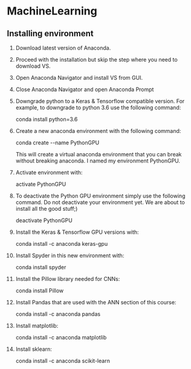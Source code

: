 # MachineLearning

## Installing environment

1. Download latest version of Anaconda.

2. Proceed with the installation but skip the step where you need to download VS.

3. Open Anaconda Navigator and install VS from GUI.

4. Close Anaconda Navigator and open Anaconda Prompt

5. Downgrade python to a Keras & Tensorflow compatible version. For example, to downgrade to python 3.6 use the following command:

      conda install python=3.6

6. Create a new  anaconda environment with the following command:

      conda create --name PythonGPU

      This will create a virtual anaconda environment that you can break without breaking anaconda.  I named my environment PythonGPU.

7. Activate environment with:

      activate PythonGPU

8. To deactivate the Python GPU environment simply use the following command. Do not deactivate your environment yet. We are about to install all the good stuff;)

     deactivate PythonGPU

9. Install the Keras & Tensorflow GPU versions with:

      conda install -c anaconda keras-gpu

10. Install Spyder in this new environment with:

      conda install spyder

11.  Install the Pillow library needed for CNNs:

      conda install Pillow

12. Install Pandas that are used with the ANN section of this course:

      conda install -c anaconda pandas 

13. Install matplotlib:

      conda install -c anaconda matplotlib
      
14. Install sklearn:

      conda install -c anaconda scikit-learn

